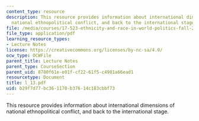 ```yaml
---
content_type: resource
description: This resource provides information about international dimensions of
  national ethnopolitical conflict, and back to the international stage.
file: /media/courses/17-523-ethnicity-and-race-in-world-politics-fall-2005/b29f7d77bc361170b37614c183cbbf73_l_13.pdf
file_type: application/pdf
learning_resource_types:
- Lecture Notes
license: https://creativecommons.org/licenses/by-nc-sa/4.0/
ocw_type: OCWFile
parent_title: Lecture Notes
parent_type: CourseSection
parent_uid: 8780f61e-e01f-cf22-61f5-c4981a66ead1
resourcetype: Document
title: l_13.pdf
uid: b29f7d77-bc36-1170-b376-14c183cbbf73
---
```

This resource provides information about international dimensions of national ethnopolitical conflict, and back to the international stage.